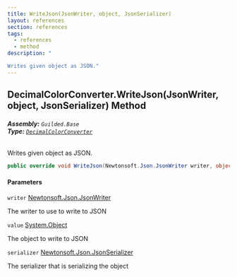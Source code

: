 ```yaml
---
title: WriteJson(JsonWriter, object, JsonSerializer)
layout: references
section: references
tags:
  - references
  - method
description: "

Writes given object as JSON."
---
```


## DecimalColorConverter.WriteJson(JsonWriter, object, JsonSerializer) Method
###### **Assembly:** `Guilded.Base`<br/>**Type:** [`DecimalColorConverter`](DecimalColorConverter 'Guilded.Base.DecimalColorConverter')

Writes given object as JSON.

```csharp
public override void WriteJson(Newtonsoft.Json.JsonWriter writer, object? value, Newtonsoft.Json.JsonSerializer serializer);
```
#### Parameters

<a name='Guilded.Base.DecimalColorConverter.WriteJson(Newtonsoft.Json.JsonWriter,object,Newtonsoft.Json.JsonSerializer).writer'></a>

`writer` [Newtonsoft.Json.JsonWriter](https://docs.microsoft.com/en-us/dotnet/api/Newtonsoft.Json.JsonWriter 'Newtonsoft.Json.JsonWriter')

The writer to use to write to JSON

<a name='Guilded.Base.DecimalColorConverter.WriteJson(Newtonsoft.Json.JsonWriter,object,Newtonsoft.Json.JsonSerializer).value'></a>

`value` [System.Object](https://docs.microsoft.com/en-us/dotnet/api/System.Object 'System.Object')

The object to write to JSON

<a name='Guilded.Base.DecimalColorConverter.WriteJson(Newtonsoft.Json.JsonWriter,object,Newtonsoft.Json.JsonSerializer).serializer'></a>

`serializer` [Newtonsoft.Json.JsonSerializer](https://docs.microsoft.com/en-us/dotnet/api/Newtonsoft.Json.JsonSerializer 'Newtonsoft.Json.JsonSerializer')

The serializer that is serializing the object